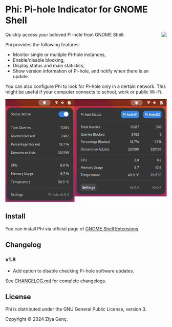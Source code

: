 # Phi: Pi-hole Indicator for GNOME Shell

[<img src="https://raw.githubusercontent.com/ziyagenc/phi/main/img/get-it-on-gnome-extensions.png" height="150" align="right">](https://extensions.gnome.org/extension/6400/phi-pi-hole-indicator/)
Quickly access your beloved Pi-hole from GNOME Shell.

Phi provides the following features:

- Monitor single or multiple Pi-hole instances,
- Enable/disable blocking,
- Display status and main statistics,
- Show version information of Pi-hole, and notify when there is an update.

You can also configure Phi to look for Pi-hole only in a certain network. This might be useful if your computer connects to school, work or public Wi-Fi.

![Phi Screenshot](img/phi.png)

## Install

You can install Phi via official page of [GNOME Shell Extensions](https://extensions.gnome.org/extension/6400/phi-pi-hole-indicator/).

## Changelog

### v1.8

- Add option to disable checking Pi-hole software updates.

See [CHANGELOG.md](CHANGELOG.md) for complete changelogs.

## License

Phi is distributed under the GNU General Public License, version 3.

Copyright © 2024 Ziya Genç.
